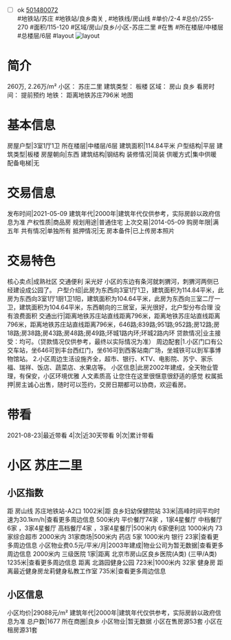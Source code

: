 - [ ] ok [501480072](https://bj.5i5j.com/ershoufang/501480072.html)  
 #地铁站/苏庄 #地铁站/良乡南关 ,  #地铁线/房山线
#单价/2-4 #总价/255-270 #面积/115-120   #区域/房山/良乡/小区-苏庄二里 #在售 #所在楼层/中楼层 #总楼层/6层 #layout 
![layout](http://image2a.5i5j.com/scm/HOUSE_CUSTOMER/eeaab157e9b745acb69e6fa68fe0e4c5.jpg_P5.jpg) 
# 简介 
 260万,  2.26万/m² 
小区： 苏庄二里
建筑类型： 板楼
区域： 房山 良乡
看房时间： 提前预约
地铁： 距离地铁苏庄796米 地图
# 基本信息 
 房屋户型|3室1厅1卫
所在楼层|中楼层/6层
建筑面积|114.84平米
户型结构|平层
建筑类型|板楼
房屋朝向|东西
建筑结构|钢结构
装修情况|简装
供暖方式|集中供暖
配备电梯|无
# 交易信息 
 发布时间|2021-05-09
建筑年代|2000年|建筑年代仅供参考，实际房龄以政府信息为准
产权性质|商品房
规划用途|普通住宅
上次交易|2014-05-09
购房年限|满五年
共有情况|单独所有
抵押情况|无
房本备件|已上传房本照片
# 交易特色 
 核心卖点|成熟社区 交通便利 采光好 小区的东边有条河就刺猬河，刺猬河两侧已经建设成公园了。
户型介绍|此房为东西向3室1厅1卫，建筑面积为114.84平米，此房为东西向3室1厅1厨1卫1阳，建筑面积为104.64平米，此房为东西向三室二厅一卫，建筑面积为104.64平米，东西朝向的三居室，采光很好，北户型分布合理 没有浪费面积
交通出行|距离地铁苏庄站直线距离796米，距离地铁苏庄站直线距离796米，距离地铁苏庄站直线距离796米，646路;839路;951路;952路;房12路;房18路;房38路;房43路;房48路;房49路;环城1路内环;环城2路内环
贷款情况|业主接受：均可。（贷款情况仅供参考，最终以实际情况为准）
周边配套|1.小区门口有公交车站，坐646可到丰台西红门，坐616可到西客站南广场，坐城铁可以到军事博物馆站。 2.小区周边生活设施齐全，超市、银行、KTV、电影院、苏宁、家乐福、瑞祥、饭店、蔬菜店、水果店等。
小区信息|此房2002年建成，全天物业管理，有保安，小区环境优雅 人文素质高 让您住在这里很惬意很舒适的感觉
权属抵押|房主诚心出售，随时可以签约，交房日期都可以协商，欢迎看房。
# 带看 
 2021-08-23|最近带看	 4|次|近30天带看	 9|次|累计带看
# 小区 苏庄二里
## 小区指数 
 距 房山线 苏庄地铁站-A2口 1002米|距 良乡妇幼保健院站 33米|高峰时间平均时速为30.1km/h|查看更多周边信息
500米内 平价餐厅74家 ，1家4星餐厅
中档餐厅6家 ，3家4星餐厅
高档餐厅4家 ，3家4星餐厅|500米内 6家便利店
1000米内 73家综合超市
2000米内 31家商场|500米内 药店 5家
1000米内 银行 23家|查看更多周边信息
小区物业费0.5元/平米/月|2003年建成|物业公司为暂无数据|查看更多周边信息
2000米内 三级医院 1家|距离 北京市房山区良乡医院(A类) (三甲/A类) 1235米|查看更多周边信息
距离 北潞园健身公园 723米|1000米内 32家 健身房
距离最近健身房龙莉健身私教工作室 735米|查看更多周边信息
## 小区信息 
 小区均价|29088元/m²
建筑年代|2000年|建筑年代仅供参考，实际房龄以政府信息为准
总户数|1677
所在商圈|良乡
小区物业|暂无数据
小区在售房源53套
小区在租房源31套
